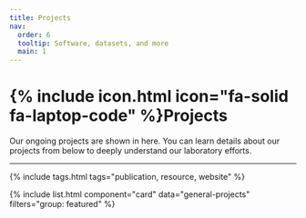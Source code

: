 ```yaml
---
title: Projects
nav:
  order: 6
  tooltip: Software, datasets, and more
  main: 1
---
```


# {% include icon.html icon="fa-solid fa-laptop-code" %}Projects

Our ongoing projects are shown in here. You can learn details about our projects from below to deeply understand our laboratory efforts.  

---

{% include tags.html tags="publication, resource, website" %}

{% include list.html component="card" data="general-projects" filters="group: featured" %}
